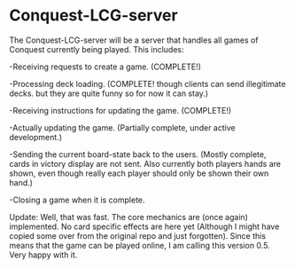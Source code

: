 # Conquest-LCG-server
The Conquest-LCG-server will be a server that handles all games of Conquest currently being played. This includes:

  -Receiving requests to create a game. (COMPLETE!)

  -Processing deck loading. (COMPLETE! though clients can send illegitimate decks. but they are quite funny so for now it can stay.)
  
  -Receiving instructions for updating the game. (COMPLETE!)

  -Actually updating the game. (Partially complete, under active development.)
  
  -Sending the current board-state back to the users. (Mostly complete, cards in victory display are not sent. Also currently both players hands are shown, even though really each player should only be shown their own hand.)
  
  -Closing a game when it is complete.

Update: Well, that was fast. The core mechanics are (once again) implemented. No card specific effects are here yet (Although I might have copied some over from the original repo and just forgotten). Since this means that the game can be played online, I am calling this version 0.5. Very happy with it.
